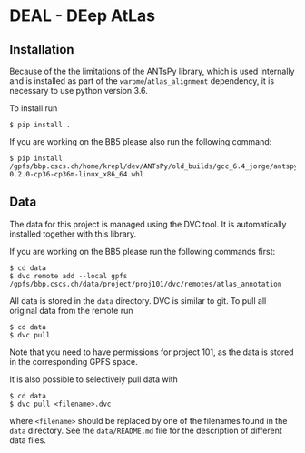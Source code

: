 DEAL - DEep AtLas
=================

Installation
------------
Because of the the limitations of the ANTsPy library, which is used internally and is installed
as part of the `warpme`/`atlas_alignment` dependency, it is necessary to use python version 3.6.

To install run
```shell script
$ pip install .
```

If you are working on the BB5 please also run the following command:
```shell script
$ pip install /gpfs/bbp.cscs.ch/home/krepl/dev/ANTsPy/old_builds/gcc_6.4_jorge/antspyx-0.2.0-cp36-cp36m-linux_x86_64.whl
```

Data
----
The data for this project is managed using the DVC tool. It is automatically
installed together with this library.

If you are working on the BB5 please run the following commands first:
```shell script
$ cd data
$ dvc remote add --local gpfs /gpfs/bbp.cscs.ch/data/project/proj101/dvc/remotes/atlas_annotation
```

All data is stored in the `data` directory. DVC is similar to git. To pull all original
data from the remote run
```shell script
$ cd data
$ dvc pull
```
Note that you need to have permissions for project 101, as the data is stored
in the corresponding GPFS space.

It is also possible to selectively pull data with
```shell script
$ cd data
$ dvc pull <filename>.dvc
```
where `<filename>` should be replaced by one of the filenames found in the `data` directory.
See the `data/README.md` file for the description of different data files.
